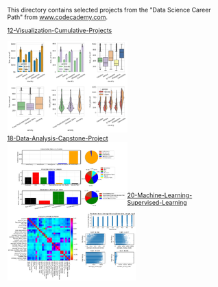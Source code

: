 This directory contains selected projects from the "Data Science Career Path" from www.codecademy.com.

<a href="12-Visualization-Cumulative-Projects">
12-Visualization-Cumulative-Projects</br></br>
<img src="https://github.com/stefanm-git/Data-Science/blob/master/12-Visualization-Cumulative-Projects/Kiva-Visualization-Project/Visualizing_Kiva_Data_with_Seaborn.png" alt="img" width="280px" align="left"></a></br></br></br></br></br></br></br></br></br></br></br>
         
<a href="18-Data-Analysis-Capstone-Project"></br>
18-Data-Analysis-Capstone-Project
<img src="https://github.com/stefanm-git/Data-Science/blob/master/18-Data-Analysis-Capstone-Project/biodiversity_project.png" alt="img" width="280px" align="left"></a></br></br></br></br></br></br></br>

<a href="20-Machine-Learning-Supervised-Learning">
20-Machine-Learning-Supervised-Learning</br>
<img src="https://github.com/stefanm-git/Data-Science/blob/master/20-Machine-Learning-Supervised-Learning/Yelp-Regression-Project/yelp_regression_project.png" alt="img" width="300px" align="left"></a></br>
